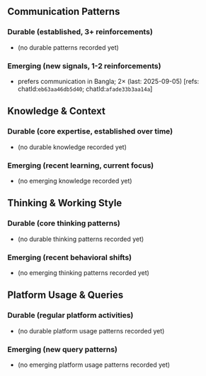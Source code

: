 ## Communication Patterns
### Durable (established, 3+ reinforcements)
- (no durable patterns recorded yet)

### Emerging (new signals, 1-2 reinforcements)
- prefers communication in Bangla; 2× (last: 2025-09-05) [refs: chatId:`eb63aa46db5d40`; chatId:`afade33b3aa14a`]

## Knowledge & Context
### Durable (core expertise, established over time)
- (no durable knowledge recorded yet)

### Emerging (recent learning, current focus)
- (no emerging knowledge recorded yet)

## Thinking & Working Style
### Durable (core thinking patterns)
- (no durable thinking patterns recorded yet)

### Emerging (recent behavioral shifts)
- (no emerging thinking patterns recorded yet)

## Platform Usage & Queries
### Durable (regular platform activities)
- (no durable platform usage patterns recorded yet)

### Emerging (new query patterns)
- (no emerging platform usage patterns recorded yet)